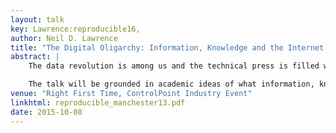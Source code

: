 ```yaml
---
layout: talk
key: Lawrence:reproducible16,
author: Neil D. Lawrence
title: "The Digital Oligarchy: Information, Knowledge and the Internet Era"
abstract: |
	The data revolution is among us and the technical press is filled with stories of big data and artificial intelligence. What is driving this progress? In this talk we will argue that collection of data on its own is of little utility, it is interconnection of data that allows information to become knowledge. Businesses need to place data at the core of what they do to benefit from these techniques. 

	The talk will be grounded in academic ideas of what information, knowledge and data are. But these concepts have practical utility that can influence decision making on where data sits within an organisation.
venue: "Right First Time, ControlPoint Industry Event"
linkhtml: reproducible_manchester13.pdf
date: 2015-10-08
---
```

